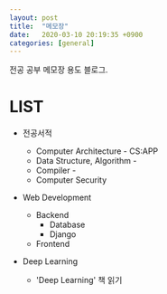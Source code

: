 ```yaml
---
layout: post
title:  "메모장"
date:   2020-03-10 20:19:35 +0900
categories: [general]
---
```


전공 공부 메모장 용도 블로그. 

# LIST
- 전공서적 
  - Computer Architecture - CS:APP
  - Data Structure, Algorithm - 
  - Compiler - 
  - Computer Security

- Web Development
  - Backend  
    - Database
    - Django
  - Frontend
  
- Deep Learning
  - 'Deep Learning' 책 읽기


